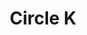 ---
title: "Circle K"
url: /apache-junction/circle-k-west-superstition-boulevard/
shop: Lebensmittel
---